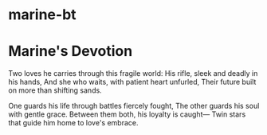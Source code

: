 # marine-bt

# Marine's Devotion

Two loves he carries through this fragile world:
His rifle, sleek and deadly in his hands,
And she who waits, with patient heart unfurled,
Their future built on more than shifting sands.

One guards his life through battles fiercely fought,
The other guards his soul with gentle grace.
Between them both, his loyalty is caught—
Twin stars that guide him home to love's embrace.
